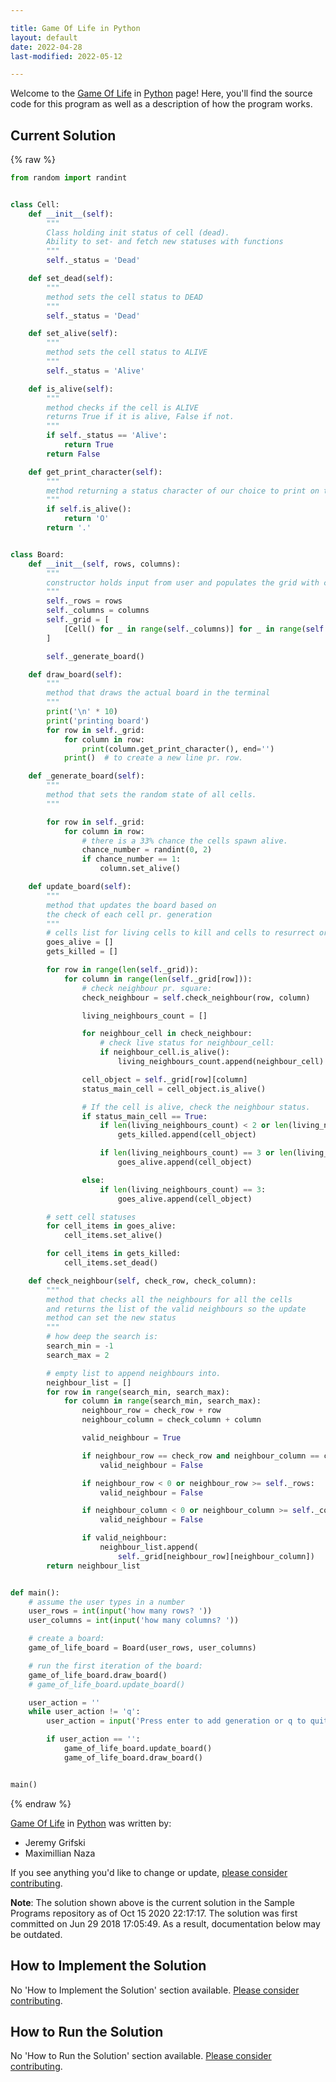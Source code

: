 ```yaml
---

title: Game Of Life in Python
layout: default
date: 2022-04-28
last-modified: 2022-05-12

---
```


Welcome to the [Game Of Life](https://sampleprograms.io/projects/game-of-life) in [Python](https://sampleprograms.io/languages/python) page! Here, you'll find the source code for this program as well as a description of how the program works.

## Current Solution

{% raw %}

```python
from random import randint


class Cell:
    def __init__(self):
        """
        Class holding init status of cell (dead).
        Ability to set- and fetch new statuses with functions
        """
        self._status = 'Dead'

    def set_dead(self):
        """
        method sets the cell status to DEAD
        """
        self._status = 'Dead'

    def set_alive(self):
        """
        method sets the cell status to ALIVE
        """
        self._status = 'Alive'

    def is_alive(self):
        """
        method checks if the cell is ALIVE
        returns True if it is alive, False if not.
        """
        if self._status == 'Alive':
            return True
        return False

    def get_print_character(self):
        """
        method returning a status character of our choice to print on the board
        """
        if self.is_alive():
            return 'O'
        return '.'


class Board:
    def __init__(self, rows, columns):
        """
        constructor holds input from user and populates the grid with cells.
        """
        self._rows = rows
        self._columns = columns
        self._grid = [
            [Cell() for _ in range(self._columns)] for _ in range(self._rows)
        ]

        self._generate_board()

    def draw_board(self):
        """
        method that draws the actual board in the terminal
        """
        print('\n' * 10)
        print('printing board')
        for row in self._grid:
            for column in row:
                print(column.get_print_character(), end='')
            print()  # to create a new line pr. row.

    def _generate_board(self):
        """
        method that sets the random state of all cells.
        """

        for row in self._grid:
            for column in row:
                # there is a 33% chance the cells spawn alive.
                chance_number = randint(0, 2)
                if chance_number == 1:
                    column.set_alive()

    def update_board(self):
        """
        method that updates the board based on
        the check of each cell pr. generation
        """
        # cells list for living cells to kill and cells to resurrect or keep alive
        goes_alive = []
        gets_killed = []

        for row in range(len(self._grid)):
            for column in range(len(self._grid[row])):
                # check neighbour pr. square:
                check_neighbour = self.check_neighbour(row, column)

                living_neighbours_count = []

                for neighbour_cell in check_neighbour:
                    # check live status for neighbour_cell:
                    if neighbour_cell.is_alive():
                        living_neighbours_count.append(neighbour_cell)

                cell_object = self._grid[row][column]
                status_main_cell = cell_object.is_alive()

                # If the cell is alive, check the neighbour status.
                if status_main_cell == True:
                    if len(living_neighbours_count) < 2 or len(living_neighbours_count) > 3:
                        gets_killed.append(cell_object)

                    if len(living_neighbours_count) == 3 or len(living_neighbours_count) == 2:
                        goes_alive.append(cell_object)

                else:
                    if len(living_neighbours_count) == 3:
                        goes_alive.append(cell_object)

        # sett cell statuses
        for cell_items in goes_alive:
            cell_items.set_alive()

        for cell_items in gets_killed:
            cell_items.set_dead()

    def check_neighbour(self, check_row, check_column):
        """
        method that checks all the neighbours for all the cells
        and returns the list of the valid neighbours so the update
        method can set the new status
        """
        # how deep the search is:
        search_min = -1
        search_max = 2

        # empty list to append neighbours into.
        neighbour_list = []
        for row in range(search_min, search_max):
            for column in range(search_min, search_max):
                neighbour_row = check_row + row
                neighbour_column = check_column + column

                valid_neighbour = True

                if neighbour_row == check_row and neighbour_column == check_column:
                    valid_neighbour = False

                if neighbour_row < 0 or neighbour_row >= self._rows:
                    valid_neighbour = False

                if neighbour_column < 0 or neighbour_column >= self._columns:
                    valid_neighbour = False

                if valid_neighbour:
                    neighbour_list.append(
                        self._grid[neighbour_row][neighbour_column])
        return neighbour_list


def main():
    # assume the user types in a number
    user_rows = int(input('how many rows? '))
    user_columns = int(input('how many columns? '))

    # create a board:
    game_of_life_board = Board(user_rows, user_columns)

    # run the first iteration of the board:
    game_of_life_board.draw_board()
    # game_of_life_board.update_board()

    user_action = ''
    while user_action != 'q':
        user_action = input('Press enter to add generation or q to quit:')

        if user_action == '':
            game_of_life_board.update_board()
            game_of_life_board.draw_board()


main()
```

{% endraw %}

[Game Of Life](https://sampleprograms.io/projects/game-of-life) in [Python](https://sampleprograms.io/languages/python) was written by:

- Jeremy Grifski
- Maximillian Naza

If you see anything you'd like to change or update, [please consider contributing](https://github.com/TheRenegadeCoder/sample-programs).

**Note**: The solution shown above is the current solution in the Sample Programs repository as of Oct 15 2020 22:17:17. The solution was first committed on Jun 29 2018 17:05:49. As a result, documentation below may be outdated.

## How to Implement the Solution

No 'How to Implement the Solution' section available. [Please consider contributing](https://github.com/TheRenegadeCoder/sample-programs-website).

## How to Run the Solution

No 'How to Run the Solution' section available. [Please consider contributing](https://github.com/TheRenegadeCoder/sample-programs-website).